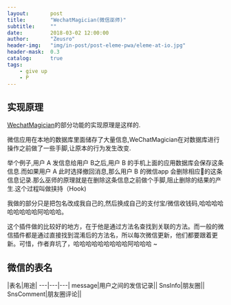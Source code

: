 ```yaml
---
layout:       post
title:        "WechatMagician(微信巫师)"
subtitle:     ""
date:         2018-03-02 12:00:00
author:       "Zeusro"
header-img:   "img/in-post/post-eleme-pwa/eleme-at-io.jpg"
header-mask:  0.3
catalog:      true
tags:
    - give up
    - P
---
```


## 实现原理

[WechatMagician](https://github.com/Gh0u1L5/WechatMagician)的部分功能的实现原理是这样的.

微信应用在本地的数据库里面储存了大量信息,WeChatMagician在对数据库进行操作之前做了一些手脚,让原本的行为发生改变.

举个例子,用户 A 发信息给用户 B之后,用户 B 的手机上面的应用数据库会保存这条信息.而如果用户 A 此时选择撤回消息,那么用户 B 的微信app 会删除相应的这条信息记录.那么巫师的原理就是在删除这条信息之前做个手脚,阻止删除的结果的产生.这个过程叫做挟持（Hook)

我做的部分只是把包名改成我自己的,然后换成自己的支付宝/微信收钱码,哈哈哈哈哈哈哈哈哈阿哈哈哈。

这个插件做的比较好的地方，在于他是通过方法名查找到关联的方法。而一般的微信插件都是通过直接找到混淆后的方法名，所以每次微信更新，他们都要跟着更新。可惜，作者弃坑了，哈哈哈哈哈哈哈哈哈阿哈哈哈 ~

## 微信的表名

|表名|用途|
---|---|---|
message|用户之间的发信记录||
SnsInfo|朋友圈||
SnsComment|朋友圈评论||